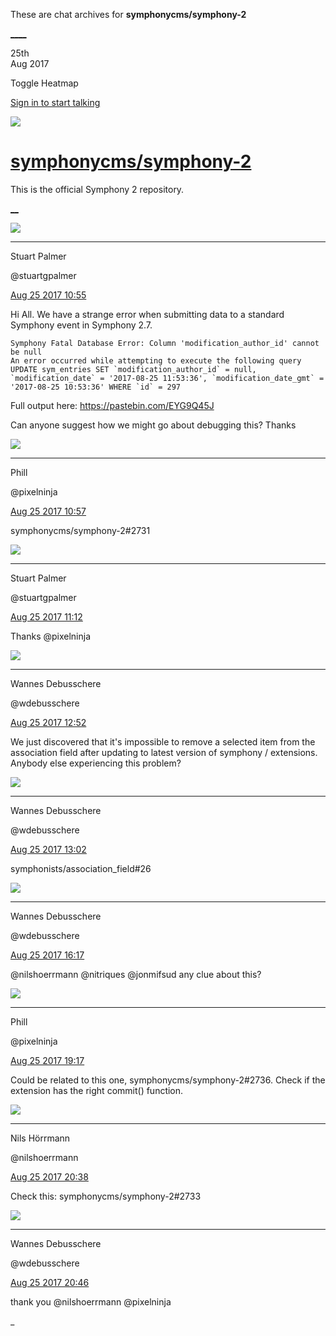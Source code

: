 These are chat archives for **symphonycms/symphony-2**

[__](/symphonycms/symphony-2/archives/2017/08/26)[__](/symphonycms/symphony-2/archives/2017/08/24)

25th  
Aug 2017

Toggle Heatmap

[Sign in to start talking](/login?action=login&button=archive-login)

![](https://avatars-02.gitter.im/group/iv/3/57542c45c43b8c601977197e?s=48)

#  [symphonycms/symphony-2](/symphonycms/symphony-2)

This is the official Symphony 2 repository.

[ __](/orgs/symphonycms/rooms "More symphonycms rooms")

![](https://avatars1.githubusercontent.com/u/825064?v=4&s=30)

____

Stuart Palmer

@stuartgpalmer

[Aug 25 2017
10:55](https://gitter.im/symphonycms/symphony-2?at=59a0021e66c1c7c477dd3964)

Hi All. We have a strange error when submitting data to a standard Symphony
event in Symphony 2.7.

    
    
    Symphony Fatal Database Error: Column 'modification_author_id' cannot be null
    An error occurred while attempting to execute the following query
    UPDATE sym_entries SET `modification_author_id` = null, `modification_date` = '2017-08-25 11:53:36', `modification_date_gmt` = '2017-08-25 10:53:36' WHERE `id` = 297

Full output here: <https://pastebin.com/EYG9Q45J>

Can anyone suggest how we might go about debugging this? Thanks

![](https://avatars0.githubusercontent.com/u/274397?v=4&s=30)

____

Phill

@pixelninja

[Aug 25 2017
10:57](https://gitter.im/symphonycms/symphony-2?at=59a0029b578b44a046e8377b)

symphonycms/symphony-2#2731

![](https://avatars1.githubusercontent.com/u/825064?v=4&s=30)

____

Stuart Palmer

@stuartgpalmer

[Aug 25 2017
11:12](https://gitter.im/symphonycms/symphony-2?at=59a00624578b44a046e849d9)

Thanks @pixelninja

![](https://avatars1.githubusercontent.com/u/4136426?v=4&s=30)

____

Wannes Debusschere

@wdebusschere

[Aug 25 2017
12:52](https://gitter.im/symphonycms/symphony-2?at=59a01da9a7b406262dc6fa71)

We just discovered that it's impossible to remove a selected item from the
association field after updating to latest version of symphony / extensions.
Anybody else experiencing this problem?

![](https://avatars1.githubusercontent.com/u/4136426?v=4&s=30)

____

Wannes Debusschere

@wdebusschere

[Aug 25 2017
13:02](https://gitter.im/symphonycms/symphony-2?at=59a01ffeba0f0f6e38e09289)

symphonists/association_field#26

![](https://avatars1.githubusercontent.com/u/4136426?v=4&s=30)

____

Wannes Debusschere

@wdebusschere

[Aug 25 2017
16:17](https://gitter.im/symphonycms/symphony-2?at=59a04db0162adb6d2e331627)

@nilshoerrmann @nitriques @jonmifsud any clue about this?

![](https://avatars0.githubusercontent.com/u/274397?v=4&s=30)

____

Phill

@pixelninja

[Aug 25 2017
19:17](https://gitter.im/symphonycms/symphony-2?at=59a077c8ee5c9a4c5ffc8200)

Could be related to this one, symphonycms/symphony-2#2736. Check if the
extension has the right commit() function.

![](https://avatars0.githubusercontent.com/u/25466?v=4&s=30)

____

Nils Hörrmann

@nilshoerrmann

[Aug 25 2017
20:38](https://gitter.im/symphonycms/symphony-2?at=59a08ab3c101bc4e3a582491)

Check this: symphonycms/symphony-2#2733

![](https://avatars1.githubusercontent.com/u/4136426?v=4&s=30)

____

Wannes Debusschere

@wdebusschere

[Aug 25 2017
20:46](https://gitter.im/symphonycms/symphony-2?at=59a08c96ba0f0f6e38e294a9)

thank you @nilshoerrmann @pixelninja

_

